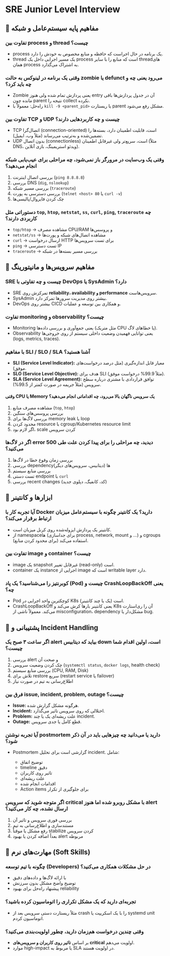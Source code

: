 # SRE Junior Level Interview

## 🔹 مفاهیم پایه سیستم‌عامل و شبکه

### تفاوت بین process و thread چیست؟

- process یک برنامه در حال اجراست که حافظه و منابع مخصوص به خودش را دارد.
- thread یک مسیر اجرایی داخل یک process است که منابع را با سایر threadهای همان process به اشتراک می‌گذارد.

### وقتی یک برنامه در لینوکس به حالت zombie یا defunct می‌رود یعنی چه و چه باید کرد؟

- Zombie یعنی پردازش تمام شده ولی هنوز entry آن در جدول پردازش‌ها باقی مانده چون parent نتیجه را collect نکرده.
- راه‌حل: معمولاً با `kill -9 <parent_pid>` یا ریستارت parent مشکل رفع می‌شود.

### تفاوت بین TCP و UDP چیست و چه کاربردهایی دارند؟

- TCP اتصال‌گرا (connection-oriented) است، قابلیت اطمینان دارد، بسته‌ها را تضمین‌شده و به‌ترتیب می‌رساند (مثلاً وب، ایمیل).
- UDP بدون اتصال (connectionless) است، سریع‌تر ولی غیرقابل اطمینان (مثلاً DNS، ویدئو استریمینگ، بازی آنلاین).

### وقتی یک وب‌سایت در مرورگر باز نمی‌شود، چه مراحلی برای عیب‌یابی شبکه انجام می‌دهید؟

1. بررسی اتصال اینترنت (`ping 8.8.8.8`)
2. بررسی DNS (`dig`, `nslookup`)
3. بررسی مسیر شبکه (`traceroute`)
4. بررسی دسترسی به پورت (`telnet <host> 80` یا `curl -v`)
5. چک کردن فایروال/پالیسی‌ها

### دستوراتی مثل `top`, `htop`, `netstat`, `ss`, `curl`, `ping`, `traceroute` چه کاربردی دارند؟

- `top/htop` → مشاهده مصرف CPU/RAM و پروسس‌ها
- `netstat/ss` → مشاهده اتصال‌های شبکه و پورت‌ها
- `curl` → ارسال درخواست HTTP برای تست سرویس‌ها
- `ping` → تست دسترسی IP
- `traceroute` → بررسی مسیر بسته‌ها در شبکه

## 🔹 مفاهیم سرویس‌ها و مانیتورینگ

### SRE چیست و چه تفاوتی با DevOps یا SysAdmin دارد؟

- SRE تمرکزش روی **reliability، availability و performance** سرویس‌هاست.
- SysAdmin بیشتر روی مدیریت سرورها تمرکز دارد.
- DevOps بیشتر روی CICD و همکاری بین توسعه و عملیات.

### تفاوت monitoring و observability چیست؟

- Monitoring یعنی جمع‌آوری و بررسی داده‌ها (مثل متریک CPU یا خطاهای لاگ).
- Observability یعنی توانایی فهمیدن وضعیت داخلی سیستم از روی خروجی‌ها (logs, metrics, traces).

### با مفاهیم SLI / SLO / SLA آشنا هستید؟

- **SLI (Service Level Indicator):** معیار قابل اندازه‌گیری (مثل درصد درخواست‌های موفق).
- **SLO (Service Level Objective):** هدف برای SLI (مثلاً 99.9% درخواست موفق).
- **SLA (Service Level Agreement):** توافق قراردادی با مشتری درباره سطح سرویس (مثلاً جریمه در صورت کمتر از 99.5%).

#### وقتی CPU یا Memory یک سرویس ناگهان بالا می‌رود، چه اقداماتی انجام می‌دهید؟

1. مشاهده مصرف منابع (`top`, `htop`)
2. بررسی پروسس‌های سنگین
3. بررسی لاگ‌ها برای memory leak یا loop
4. محدود کردن resource با cgroup/Kubernetes resource limit
5. اگر لازم بود، scale کردن سرویس

### اگر در لاگ‌ها error 500 دیدید، چه مراحلی را برای پیدا کردن علت طی می‌کنید؟

1. بررسی زمان وقوع خطا در لاگ‌ها
2. بررسی dependencyها (دیتابیس، سرویس‌های دیگر)
3. بررسی منابع سیستم
4. تست دستی endpoint با `curl`
5. بررسی recent changes (کد، کانفیگ، دپلوی جدید)

## 🔹 ابزارها و کانتینر

### آیا تجربه کار با Docker دارید؟ یک کانتینر چگونه با سیستم‌عامل میزبان ارتباط برقرار می‌کند؟

- کانتینر یک پردازش ایزوله‌شده روی کرنل میزبان است.
- از namespaceها (برای جداسازی process, network, mount و …) و cgroups (برای محدود کردن منابع) استفاده می‌کند.

### تفاوت بین image و container چیست؟

- image یک snapshot غیرقابل تغییر (read-only) است.
- container یک instance اجرایی از image است که writable layer دارد.

### کوبرنتیز را می‌شناسید؟ یک پاد (Pod) چیست و CrashLoopBackOff یعنی چه؟

- Pod کوچکترین واحد اجرایی در K8s است (یک یا چند کانتینر).
- CrashLoopBackOff یعنی کانتینر بارها کرش می‌کند و K8s آن را ری‌استارت می‌کند. معمولاً ناشی از misconfiguration، dependency مشکل‌دار یا bug.

## 🔹 پشتیبانی و Incident Handling

### اگر ساعت ۳ صبح یک alert بیاید که دیتابیس down است، اولین اقدام شما چیست؟

1. بررسی alert و صحت آن
2. چک کردن وضعیت سرویس (`systemctl status`, `docker logs`, health check)
3. بررسی منابع سیستم (CPU, RAM, Disk)
4. تلاش برای restore سریع (restart service یا failover)
5. اطلاع‌رسانی به تیم در صورت نیاز

### فرق بین issue, incident, problem, outage چیست؟

- **Issue:** هرگونه مشکل گزارش شده.
- **Incident:** اختلالی که روی سرویس تاثیر می‌گذارد.
- **Problem:** علت ریشه‌ای یک یا چند incident.
- **Outage:** قطع کامل یا جدی سرویس.

### آیا تجربه نوشتن postmortem دارید یا می‌دانید چه چیزهایی باید در آن ذکر شود؟

- Postmortem گزارشی است برای تحلیل incident. شامل:

  - توضیح اتفاق
  - timeline دقیق
  - تاثیر روی کاربران
  - علت ریشه‌ای
  - اقدامات انجام شده
  - Action items برای جلوگیری از تکرار

### اگر متوجه شوید که سرویس critical با مشکل روبرو شده اما هنوز alert ارسال نشده، چه کار می‌کنید؟

1. بررسی فوری سرویس و تاثیر آن
2. مستندسازی و اطلاع‌رسانی به تیم
3. رفع مشکل یا موقتاً stabilize کردن سرویس
4. بعداً اضافه کردن یا بهبود alert مربوطه

## 🔹 مهارت‌های نرم (Soft Skills)

### چگونه با تیم توسعه (Developers) در حل مشکلات همکاری می‌کنید؟

- با ارائه لاگ‌ها و داده‌های دقیق
- توضیح واضح مشکل بدون سرزنش
- پیشنهاد راه‌حل برای بهبود reliability

### تجربه‌ای دارید که یک مشکل تکراری را اتوماسیون کرده باشید؟

- مثلاً ریستارت دستی سرویس بعد از crash را با یک اسکریپت یا systemd unit اتوماسیون کردم.

### وقتی چندین درخواست هم‌زمان دارید، چطور اولویت‌بندی می‌کنید؟

- بر اساس **تاثیر روی کاربران و سرویس‌های critical** اولویت می‌دهم.
- موارد high-impact یا مربوط به SLA در اولویت هستند.

